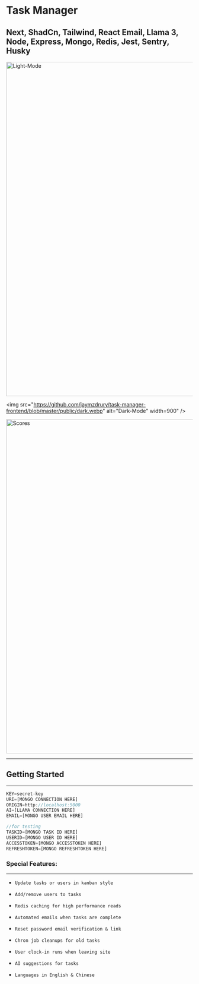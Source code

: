 # Task Manager

## Next, ShadCn, Tailwind, React Email, Llama 3, Node, Express, Mongo, Redis, Jest, Sentry, Husky

<img src="https://github.com/jaymzdrury/task-manager-frontend/blob/master/public/light.webp" alt="Light-Mode" width="900" />

<img src="https://github.com/jaymzdrury/task-manager-frontend/blob/master/public/dark.webp" alt="Dark-Mode" width=900" />

<img src="https://github.com/jaymzdrury/task-manager-frontend/blob/master/public/scores.webp" alt="Scores" width="900" />

---

## Getting Started

---

```js
KEY=secret-key
URI=[MONGO CONNECTION HERE]
ORIGIN=http://localhost:5000
AI=[LLAMA CONNECTION HERE]
EMAIL=[MONGO USER EMAIL HERE]

//for testing
TASKID=[MONGO TASK ID HERE]
USERID=[MONGO USER ID HERE]
ACCESSTOKEN=[MONGO ACCESSTOKEN HERE]
REFRESHTOKEN=[MONGO REFRESHTOKEN HERE]
```

### Special Features:

---

- `Update tasks or users in kanban style`

- `Add/remove users to tasks`

- `Redis caching for high performance reads`

- `Automated emails when tasks are complete`

- `Reset password email verification & link`

- `Chron job cleanups for old tasks`

- `User clock-in runs when leaving site`

- `AI suggestions for tasks`

- `Languages in English & Chinese`
